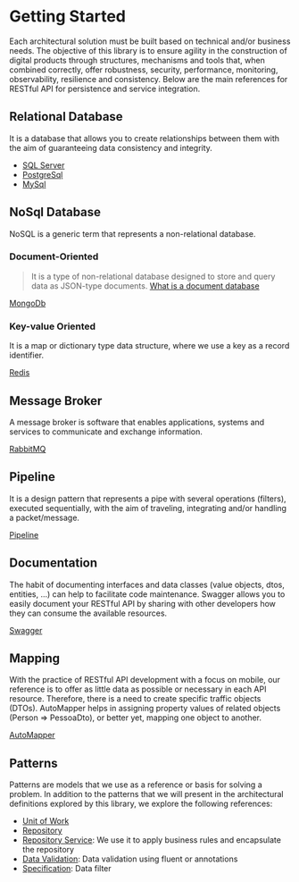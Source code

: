 # Getting Started
Each architectural solution must be built based on technical and/or business needs.
The objective of this library is to ensure agility in the construction of digital products through structures, mechanisms and tools that, when combined correctly, offer robustness, security, performance, monitoring, observability, resilience and consistency.
Below are the main references for RESTful API for persistence and service integration.

## Relational Database
It is a database that allows you to create relationships between them with the aim of guaranteeing data consistency and integrity.

* [SQL Server](en-us/database/relational?id=sql-server)
* [PostgreSql](en-us/database/relational?id=postgresql)
* [MySql](en-us/database/relational?id=mysql)

## NoSql Database
NoSQL is a generic term that represents a non-relational database.

### Document-Oriented
> It is a type of non-relational database designed to store and query data as JSON-type documents. [What is a document database](https://aws.amazon.com/pt/nosql/document/)

[MongoDb](en-us/database/nosql?id=mongodb)

### Key-value Oriented
It is a map or dictionary type data structure, where we use a key as a record identifier.

[Redis](en-us/database/nosql?id=redis)

## Message Broker
A message broker is software that enables applications, systems and services to communicate and exchange information.

[RabbitMQ](en-us/broker.md)

## Pipeline
It is a design pattern that represents a pipe with several operations (filters), executed sequentially, with the aim of traveling, integrating and/or handling a packet/message.

[Pipeline](en-us/pipeline.md)

## Documentation
The habit of documenting interfaces and data classes (value objects, dtos, entities, ...) can help to facilitate code maintenance. Swagger allows you to easily document your RESTful API by sharing with other developers how they can consume the available resources.

[Swagger](en-us/swagger.md)

## Mapping
With the practice of RESTful API development with a focus on mobile, our reference is to offer as little data as possible or necessary in each API resource. Therefore, there is a need to create specific traffic objects (DTOs).
AutoMapper helps in assigning property values of related objects (Person => PessoaDto), or better yet, mapping one object to another.

[AutoMapper](en-us/automapper.md)

## Patterns
Patterns are models that we use as a reference or basis for solving a problem. In addition to the patterns that we will present in the architectural definitions explored by this library, we explore the following references:

* [Unit of Work](en-us/database/use-unitofwork.md)
* [Repository](en-us/database/use-repository.md)
* [Repository Service](en-us/database/use-service.md): We use it to apply business rules and encapsulate the repository
* [Data Validation](en-us/validation.md): Data validation using fluent or annotations
* [Specification](en-us/specification.md): Data filter